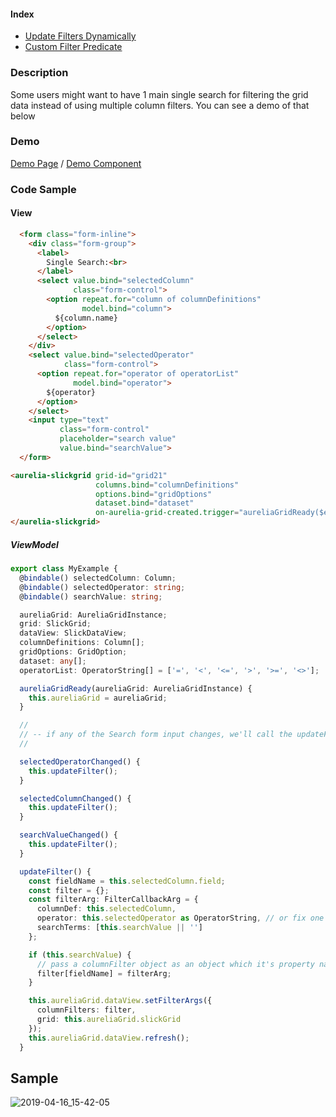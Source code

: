 #### Index
- [Update Filters Dynamically](input-filter.md#update-filters-dynamically)
- [Custom Filter Predicate](input-filter.md#custom-filter-predicate)

### Description
Some users might want to have 1 main single search for filtering the grid data instead of using multiple column filters. You can see a demo of that below

### Demo
[Demo Page](https://ghiscoding.github.io/aurelia-slickgrid/#/slickgrid/example21) / [Demo Component](https://github.com/ghiscoding/aurelia-slickgrid/blob/master/packages/demo/src/examples/slickgrid/example21.ts#L162)

### Code Sample
#### View
```html
  <form class="form-inline">
    <div class="form-group">
      <label>
        Single Search:<br>
      </label>
      <select value.bind="selectedColumn"
              class="form-control">
        <option repeat.for="column of columnDefinitions"
                model.bind="column">
          ${column.name}
        </option>
      </select>
    </div>
    <select value.bind="selectedOperator"
            class="form-control">
      <option repeat.for="operator of operatorList"
              model.bind="operator">
        ${operator}
      </option>
    </select>
    <input type="text"
           class="form-control"
           placeholder="search value"
           value.bind="searchValue">
  </form>

<aurelia-slickgrid grid-id="grid21"
                   columns.bind="columnDefinitions"
                   options.bind="gridOptions"
                   dataset.bind="dataset"
                   on-aurelia-grid-created.trigger="aureliaGridReady($event.detail)">
</aurelia-slickgrid>
```

##### ViewModel
```ts
export class MyExample {
  @bindable() selectedColumn: Column;
  @bindable() selectedOperator: string;
  @bindable() searchValue: string;

  aureliaGrid: AureliaGridInstance;
  grid: SlickGrid;
  dataView: SlickDataView;
  columnDefinitions: Column[];
  gridOptions: GridOption;
  dataset: any[];
  operatorList: OperatorString[] = ['=', '<', '<=', '>', '>=', '<>'];

  aureliaGridReady(aureliaGrid: AureliaGridInstance) {
    this.aureliaGrid = aureliaGrid;
  }

  //
  // -- if any of the Search form input changes, we'll call the updateFilter() method
  //

  selectedOperatorChanged() {
    this.updateFilter();
  }

  selectedColumnChanged() {
    this.updateFilter();
  }

  searchValueChanged() {
    this.updateFilter();
  }

  updateFilter() {
    const fieldName = this.selectedColumn.field;
    const filter = {};
    const filterArg: FilterCallbackArg = {
      columnDef: this.selectedColumn,
      operator: this.selectedOperator as OperatorString, // or fix one yourself like '='
      searchTerms: [this.searchValue || '']
    };

    if (this.searchValue) {
      // pass a columnFilter object as an object which it's property name must be a column field name (e.g.: 'duration': {...} )
      filter[fieldName] = filterArg;
    }

    this.aureliaGrid.dataView.setFilterArgs({
      columnFilters: filter,
      grid: this.aureliaGrid.slickGrid
    });
    this.aureliaGrid.dataView.refresh();
  }
```

## Sample
![2019-04-16_15-42-05](https://user-images.githubusercontent.com/643976/56239148-3b530680-605e-11e9-99a2-e9a163abdd0c.gif)
